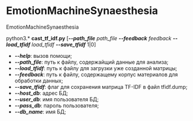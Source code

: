 # EmotionMachineSynaesthesia
EmotionMachineSynaesthesia

python3.* **cast_tf_idf.py** [***--path_file*** _path_file_ ***--feedback*** _feedback_ ***--load_tfidf*** _load_tfidf_ ***--save_tfidf*** 1|0]

* ***--help***:       вызов помощи;
* ***--path_file***:  путь к файлу, содержайщий данные для анализа;
* ***--load_tfidf***: путь к файлу для загрузки уже созданной матрицы;
* ***--feedback***:   путь к файлу, содержащему корпус материалов для обработки данных;
* ***--save_tfidf***: флаг для сохранения матрица TF-IDF в файл tfidf.dump;
* ***--host_db***:    адрес БД;
* ***--user_db***:    имя пользователя БД;
* ***--pass_db***:    пароль пользователя;
* ***--db_name***:    имя БД;
